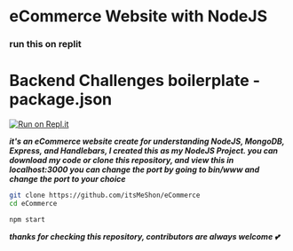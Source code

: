 # eCommerce Website with NodeJS

### run this on replit

# Backend Challenges boilerplate - package.json
[![Run on Repl.it](https://repl.it/badge/github/freeCodeCamp/boilerplate-npm)](https://repl.it/github/freeCodeCamp/boilerplate-npm)

___it's an eCommerce website create for understanding NodeJS, MongoDB, Express, and Handlebars, I created this as my NodeJS Project. you can download my code or clone this repository, and view this in localhost:3000 you can change the port by going to bin/www and change the port to your choice___

```bash
git clone https://github.com/itsMeShon/eCommerce
cd eCommerce

npm start

```

___thanks for checking this repository, contributors are always welcome 💕___
